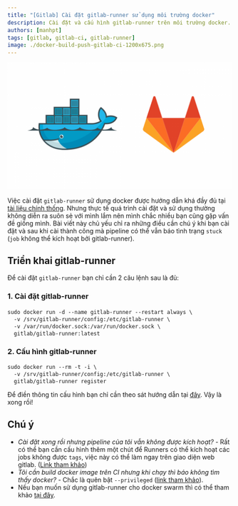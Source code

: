 ```yaml
---
title: "[Gitlab] Cài đặt gitlab-runner sử dụng môi trường docker"
description: Cài đặt và cấu hình gitlab-runner trên môi trường docker. Cài đặt gitlab-runner thành công nhưng job không được kích hoạt.
authors: [manhpt]
tags: [gitlab, gitlab-ci, gitlab-runner]
image: ./docker-build-push-gitlab-ci-1200x675.png
---
```


![](./docker-build-push-gitlab-ci-1200x675.png)

Việc cài đặt `gitlab-runner` sử dụng docker được hướng dẫn khá đầy đủ tại [tài liệu chính thống](https://docs.gitlab.com/runner/install/docker.html). Nhưng thực tế quá trình cài đặt và sử dụng thường không diễn ra suôn sẻ với mình lắm nên mình chắc nhiều bạn cũng gặp vấn đề giống mình. Bài viết này chủ yếu chỉ ra những điều cần chú ý khi bạn cài đặt và sau khi cài thành công mà pipeline có thể vẫn báo tình trạng `stuck` (`job` không thể kích hoạt bởi gitlab-runner).

<!-- truncate -->

## Triển khai gitlab-runner

Để cài đặt `gitlab-runner` bạn chỉ cần 2 câu lệnh sau là đủ:

### 1. Cài đặt gitlab-runner   

```shell
sudo docker run -d --name gitlab-runner --restart always \
  -v /srv/gitlab-runner/config:/etc/gitlab-runner \
  -v /var/run/docker.sock:/var/run/docker.sock \
  gitlab/gitlab-runner:latest
```

### 2. Cấu hình gitlab-runner

```shell
sudo docker run --rm -t -i \
  -v /srv/gitlab-runner/config:/etc/gitlab-runner \
  gitlab/gitlab-runner register
```

Để điền thông tin cấu hình bạn chỉ cần theo sát hướng dẫn tại [đây](https://docs.gitlab.com/runner/register/index.html#docker). Vậy là xong rồi!

## Chú ý

- _Cài đặt xong rồi nhưng pipeline của tôi vẫn không được kích hoạt?_ - Rất có thể bạn cần cấu hình thêm một chút để Runners có thể kích hoạt các jobs không được `tags`, việc này có thể làm ngay trên giao diện web gitlab. ([Link tham khảo](https://docs.gitlab.com/ee/ci/runners/#allowing-runners-with-tags-to-pick-jobs-without-tags))
- _Tôi cần build docker image trên CI nhưng khi chạy thì báo không tìm thấy docker?_ - Chắc là quên bật `--privileged` ([link tham khảo](https://docs.gitlab.com/ee/ci/docker/using_docker_build.html#use-docker-in-docker-executor)).
- Nếu bạn muốn sử dụng gitlab-runner cho docker swarm thì có thể tham khảo [tại đây](../2019-11-30-gitlab-cai-dat-gitlab-runner-tren-moi-truong-docker-swarm/index.md).
